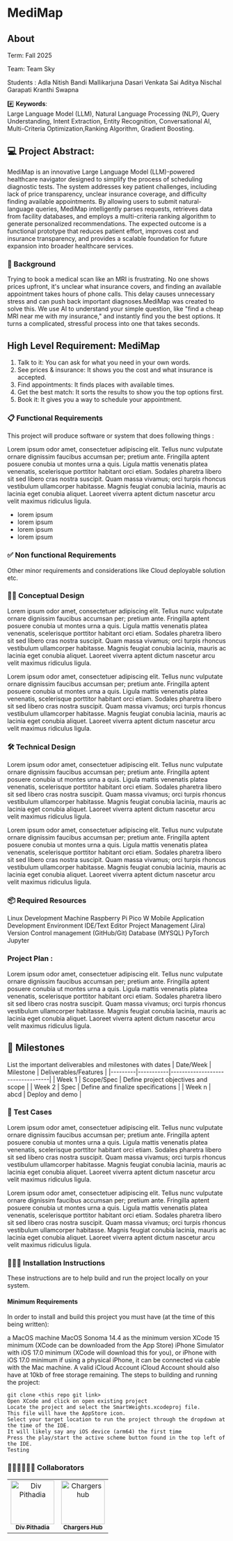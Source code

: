 # MediMap

## About 
<P>Term: Fall 2025
<P>Team: Team Sky
<P>Students : Adla Nitish
              Bandi Mallikarjuna
              Dasari Venkata Sai Aditya Nischal 
              Garapati Kranthi Swapna

#️⃣ **Keywords**:  
Large Language Model (LLM), Natural Language Processing (NLP), Query Understanding, Intent Extraction, Entity Recognition, Conversational AI, Multi-Criteria Optimization,Ranking Algorithm, Gradient Boosting.

## 💻 Project Abstract:  

MediMap is an innovative Large Language Model (LLM)-powered healthcare navigator designed to simplify the process of scheduling diagnostic tests. The system addresses key patient challenges, including lack of price transparency, unclear insurance coverage, and difficulty finding available appointments. By allowing users to submit natural-language queries, MediMap intelligently parses requests, retrieves data from facility databases, and employs a multi-criteria ranking algorithm to generate personalized recommendations. The expected outcome is a functional prototype that reduces patient effort, improves cost and insurance transparency, and provides a scalable foundation for future expansion into broader healthcare services.

### 🫧 Background
Trying to book a medical scan like an MRI is frustrating. No one shows prices upfront, it's unclear what insurance covers, and finding an available appointment takes hours of phone calls.
This delay causes unnecessary stress and can push back important diagnoses.MediMap was created to solve this. We use AI to understand your simple question, like "find a cheap MRI near me with my insurance," and instantly find you the best options. It turns a complicated, stressful process into one that takes seconds.

## High Level Requirement: MediMap

1.  Talk to it: You can ask for what you need in your own words.
2.  See prices & insurance: It shows you the cost and what insurance is accepted.
3.  Find appointments: It finds places with available times.
4.  Get the best match: It sorts the results to show you the top options first.
5.  Book it: It gives you a way to schedule your appointment.

### 📋 Functional Requirements

This project will produce software or system that does following things :

<P>Lorem ipsum odor amet, consectetuer adipiscing elit. Tellus nunc vulputate ornare dignissim faucibus accumsan per; pretium ante. Fringilla aptent posuere conubia ut montes urna a quis. Ligula mattis venenatis platea venenatis, scelerisque porttitor habitant orci etiam. Sodales pharetra libero sit sed libero cras nostra suscipit. Quam massa vivamus; orci turpis rhoncus vestibulum ullamcorper habitasse. Magnis feugiat conubia lacinia, mauris ac lacinia eget conubia aliquet. Laoreet viverra aptent dictum nascetur arcu velit maximus ridiculus ligula. </P>

- lorem ipsum
- lorem ipsum
- lorem ipsum
- lorem ipsum

###  ✅ Non functional Requirements

Other minor requirements and considerations like Cloud deployable solution etc.

### ✍🏼 Conceptual Design

<P>Lorem ipsum odor amet, consectetuer adipiscing elit. Tellus nunc vulputate ornare dignissim faucibus accumsan per; pretium ante. Fringilla aptent posuere conubia ut montes urna a quis. Ligula mattis venenatis platea venenatis, scelerisque porttitor habitant orci etiam. Sodales pharetra libero sit sed libero cras nostra suscipit. Quam massa vivamus; orci turpis rhoncus vestibulum ullamcorper habitasse. Magnis feugiat conubia lacinia, mauris ac lacinia eget conubia aliquet. Laoreet viverra aptent dictum nascetur arcu velit maximus ridiculus ligula. </P>

<P>Lorem ipsum odor amet, consectetuer adipiscing elit. Tellus nunc vulputate ornare dignissim faucibus accumsan per; pretium ante. Fringilla aptent posuere conubia ut montes urna a quis. Ligula mattis venenatis platea venenatis, scelerisque porttitor habitant orci etiam. Sodales pharetra libero sit sed libero cras nostra suscipit. Quam massa vivamus; orci turpis rhoncus vestibulum ullamcorper habitasse. Magnis feugiat conubia lacinia, mauris ac lacinia eget conubia aliquet. Laoreet viverra aptent dictum nascetur arcu velit maximus ridiculus ligula. </P>


### 🛠️ Technical Design
<P>Lorem ipsum odor amet, consectetuer adipiscing elit. Tellus nunc vulputate ornare dignissim faucibus accumsan per; pretium ante. Fringilla aptent posuere conubia ut montes urna a quis. Ligula mattis venenatis platea venenatis, scelerisque porttitor habitant orci etiam. Sodales pharetra libero sit sed libero cras nostra suscipit. Quam massa vivamus; orci turpis rhoncus vestibulum ullamcorper habitasse. Magnis feugiat conubia lacinia, mauris ac lacinia eget conubia aliquet. Laoreet viverra aptent dictum nascetur arcu velit maximus ridiculus ligula. </P>
<P>Lorem ipsum odor amet, consectetuer adipiscing elit. Tellus nunc vulputate ornare dignissim faucibus accumsan per; pretium ante. Fringilla aptent posuere conubia ut montes urna a quis. Ligula mattis venenatis platea venenatis, scelerisque porttitor habitant orci etiam. Sodales pharetra libero sit sed libero cras nostra suscipit. Quam massa vivamus; orci turpis rhoncus vestibulum ullamcorper habitasse. Magnis feugiat conubia lacinia, mauris ac lacinia eget conubia aliquet. Laoreet viverra aptent dictum nascetur arcu velit maximus ridiculus ligula. </P>

### 📦 Required Resources

Linux Development Machine
Raspberry Pi Pico W
Mobile Application Development Environment
IDE/Text Editor
Project Management (Jira)
Version Control management (GitHub/Git)
Database (MYSQL)
PyTorch
Jupyter


### Project Plan :  
<P>Lorem ipsum odor amet, consectetuer adipiscing elit. Tellus nunc vulputate ornare dignissim faucibus accumsan per; pretium ante. Fringilla aptent posuere conubia ut montes urna a quis. Ligula mattis venenatis platea venenatis, scelerisque porttitor habitant orci etiam. Sodales pharetra libero sit sed libero cras nostra suscipit. Quam massa vivamus; orci turpis rhoncus vestibulum ullamcorper habitasse. Magnis feugiat conubia lacinia, mauris ac lacinia eget conubia aliquet. Laoreet viverra aptent dictum nascetur arcu velit maximus ridiculus ligula. </P>


## 🏁 Milestones 

List the important deliverables and milestones with dates
| Date/Week | Milestone  | Deliverables/Features |
|---------|-----------|----------------------------------|
| Week 1 | Scope/Spec | Define project objectives and scope  |
| Week 2 | Spec | Define and finalize specifications |
| Week n | abcd  | Deploy and demo  |




### 🧪 Test Cases
<P>Lorem ipsum odor amet, consectetuer adipiscing elit. Tellus nunc vulputate ornare dignissim faucibus accumsan per; pretium ante. Fringilla aptent posuere conubia ut montes urna a quis. Ligula mattis venenatis platea venenatis, scelerisque porttitor habitant orci etiam. Sodales pharetra libero sit sed libero cras nostra suscipit. Quam massa vivamus; orci turpis rhoncus vestibulum ullamcorper habitasse. Magnis feugiat conubia lacinia, mauris ac lacinia eget conubia aliquet. Laoreet viverra aptent dictum nascetur arcu velit maximus ridiculus ligula. </P>
<P>Lorem ipsum odor amet, consectetuer adipiscing elit. Tellus nunc vulputate ornare dignissim faucibus accumsan per; pretium ante. Fringilla aptent posuere conubia ut montes urna a quis. Ligula mattis venenatis platea venenatis, scelerisque porttitor habitant orci etiam. Sodales pharetra libero sit sed libero cras nostra suscipit. Quam massa vivamus; orci turpis rhoncus vestibulum ullamcorper habitasse. Magnis feugiat conubia lacinia, mauris ac lacinia eget conubia aliquet. Laoreet viverra aptent dictum nascetur arcu velit maximus ridiculus ligula. </P>

### 👩🏻‍🏫 Installation Instructions

These instructions are to help build and run the project locally on your system.

#### Minimum Requirements

In order to install and build this project you must have (at the time of this being written):

  a MacOS machine
  MacOS Sonoma 14.4 as the minimum version
  XCode 15 minimum (XCode can be downloaded from the App Store)
  iPhone Simulator with iOS 17.0 minimum (XCode will download this for you), or iPhone with iOS 17.0 minimum
  if using a physical iPhone, it can be connected via cable with the Mac machine.
  A valid iCloud Account
  iCloud Account should also have at 10kb of free storage remaining.
  The steps to building and running the project:

    git clone <this repo git link>
    Open XCode and click on open existing project
    Locate the project and select the SmartWeights.xcodeproj file.
    This file will have the AppStore icon.
    Select your target location to run the project through the dropdown at the time of the IDE.
    It will likely say any iOS device (arm64) the first time
    Press the play/start the active scheme button found in the top left of the IDE.
    Testing


### 👩🏻‍💻🧑🏻‍💻 Collaborators

[//]: # ( readme: collaborators -start )
<table>
<tr>
    <td align="center">
        <a href="https://github.com/digitaldiv">
            <img src="https://avatars.githubusercontent.com/u/1842870?v=4" width="100;" alt="Div Pithadia"/>
            <br />
            <sub><b>Div Pithadia</b></sub>
        </a>
    </td>
    <td align="center">
        <a href="https://github.com/chargershub">
            <img src="https://avatars.githubusercontent.com/u/160267476?v=4" width="100;" alt="Chargers hub"/>
            <br />
            <sub><b>Chargers Hub</b></sub>
        </a>
    </td></tr>
</table>

[//]: # ( readme: collaborators -end )


